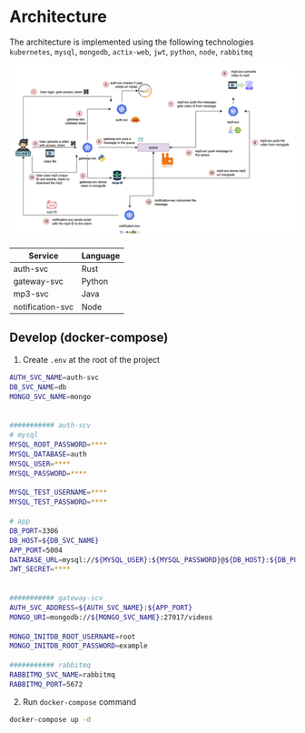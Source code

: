 # Architecture

The architecture is implemented using the following technologies `kubernetes`, `mysql`, `mongodb`, `actix-web`, `jwt`, `python`, `node`, `rabbitmq`

![](./docs/img/arch_summary.png)


| Service            | Language |
|--------------------|----------|
| auth-svc           | Rust     |
| gateway-svc        | Python   |
| mp3-svc            | Java     |
| notification-svc   | Node     |



## Develop (docker-compose)

1. Create `.env` at the root of the project

```sh
AUTH_SVC_NAME=auth-svc
DB_SVC_NAME=db
MONGO_SVC_NAME=mongo


########### auth-scv
# mysql
MYSQL_ROOT_PASSWORD=****
MYSQL_DATABASE=auth
MYSQL_USER=****
MYSQL_PASSWORD=****

MYSQL_TEST_USERNAME=****
MYSQL_TEST_PASSWORD=****

# app
DB_PORT=3306
DB_HOST=${DB_SVC_NAME}
APP_PORT=5004
DATABASE_URL=mysql://${MYSQL_USER}:${MYSQL_PASSWORD}@${DB_HOST}:${DB_PORT}/${MYSQL_DATABASE}
JWT_SECRET=****


########### gateway-scv
AUTH_SVC_ADDRESS=${AUTH_SVC_NAME}:${APP_PORT}
MONGO_URI=mongodb://${MONGO_SVC_NAME}:27017/videos

MONGO_INITDB_ROOT_USERNAME=root
MONGO_INITDB_ROOT_PASSWORD=example

########### rabbitmq
RABBITMQ_SVC_NAME=rabbitmq
RABBITMQ_PORT=5672
```


2. Run `docker-compose` command

```sh
docker-compose up -d
```
